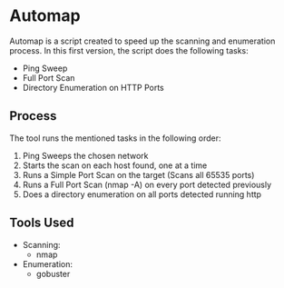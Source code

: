 # Automap
Automap is a script created to speed up the scanning and enumeration process. 
In this first version, the script does the following tasks: 

- Ping Sweep
- Full Port Scan
- Directory Enumeration on HTTP Ports

## Process
The tool runs the mentioned tasks in the following order:

1. Ping Sweeps the chosen network
2. Starts the scan on each host found, one at a time
  1. Runs a Simple Port Scan on the target (Scans all 65535 ports)
  2. Runs a Full Port Scan (nmap -A) on every port detected previously
  3. Does a directory enumeration on all ports detected running http
  
## Tools Used
- Scanning:
  - nmap
- Enumeration:
  - gobuster

